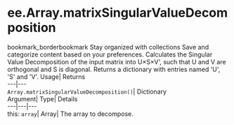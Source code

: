  
#  ee.Array.matrixSingularValueDecomposition
bookmark_borderbookmark Stay organized with collections  Save and categorize content based on your preferences.
Calculates the Singular Value Decomposition of the input matrix into U×S×V', such that U and V are orthogonal and S is diagonal. Returns a dictionary with entries named 'U', 'S' and 'V'. 
Usage| Returns  
---|---  
`Array.matrixSingularValueDecomposition()`| Dictionary  
Argument| Type| Details  
---|---|---  
this: `array`| Array| The array to decompose.  
